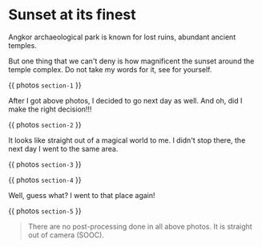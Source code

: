 # Sunset at its finest

Angkor archaeological park is known for lost ruins, abundant ancient temples.

But one thing that we can't deny is how magnificent the sunset around the temple complex. Do not take my words for it, see for yourself.

{{ photos `section-1` }}

After I got above photos, I decided to go next day as well. And oh, did I make the right decision!!!

{{ photos `section-2` }}

It looks like straight out of a magical world to me. I didn't stop there, the next day I went to the same area.

{{ photos `section-3` }}

{{ photos `section-4` }}

Well, guess what? I went to that place again!

{{ photos `section-5` }}

> There are no post-processing done in all above photos. It is straight out of camera (SOOC).
